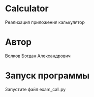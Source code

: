 # Calculator
Реализация приложения калькулятор

# Автор
Волков Богдан Александрович

# Запуск программы
Запустите файл exam_call.py


